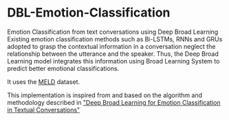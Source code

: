 # DBL-Emotion-Classification
Emotion Classification from text conversations using Deep Broad Learning
Existing emotion classification methods such as Bi-LSTMs, RNNs and GRUs adopted to grasp the contextual information in a conversation neglect the relationship between the utterance and the speaker. Thus, the Deep Broad Learning model integrates this information using Broad Learning System to predict better emotional classifications. 

It uses the [MELD](https://affective-meld.github.io/) dataset. 

This implementation is inspired from and based on the algorithm and methodology described in ["Deep Broad Learning for Emotion Classification in Textual Conversations"](https://www.sciopen.com/article/10.26599/TST.2023.9010021#:~:text=Deep%20Broad%20Learning%20for%20Emotion%20Classification%20in%20Textual%20Conversations,-Show%20Author's%20Information&text=Emotion%20classification%20in%20textual%20conversations%20focuses%20on%20classifying%20the%20emotion,language%20processing%20in%20recent%20years.)
